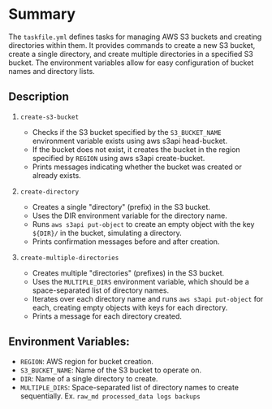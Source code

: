 # Summary
The `taskfile.yml` defines tasks for managing AWS S3 buckets and creating directories within them. It provides commands to create a new S3 bucket, create a single directory, and create multiple directories in a specified S3 bucket. The environment variables allow for easy configuration of bucket names and directory lists.

## Description

1. `create-s3-bucket`
   - Checks if the S3 bucket specified by the `S3_BUCKET_NAME` environment variable exists using aws s3api head-bucket.
   - If the bucket does not exist, it creates the bucket in the region specified by `REGION` using aws s3api create-bucket.
   - Prints messages indicating whether the bucket was created or already exists.
  
2. `create-directory`
   - Creates a single "directory" (prefix) in the S3 bucket.
   - Uses the DIR environment variable for the directory name.
   - Runs `aws s3api put-object` to create an empty object with the key `${DIR}/` in the bucket, simulating a directory.
   - Prints confirmation messages before and after creation.

3. `create-multiple-directories`
   - Creates multiple "directories" (prefixes) in the S3 bucket.
   - Uses the `MULTIPLE_DIRS` environment variable, which should be a space-separated list of directory names.
   - Iterates over each directory name and runs `aws s3api put-object` for each, creating empty objects with keys for each directory.
   - Prints a message for each directory created.


## Environment Variables:
- `REGION`: AWS region for bucket creation.
- `S3_BUCKET_NAME`: Name of the S3 bucket to operate on.
- `DIR`: Name of a single directory to create.
- `MULTIPLE_DIRS`: Space-separated list of directory names to create sequentially. Ex. `raw_md processed_data logs backups`
